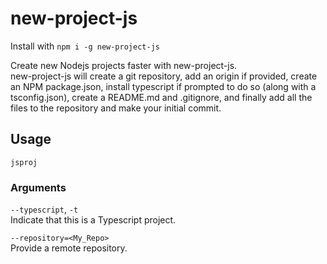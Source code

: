# new-project-js

Install with `npm i -g new-project-js`  

Create new Nodejs projects faster with new-project-js.  
new-project-js will create a git repository, add an origin if provided, create an NPM package.json, install typescript if prompted to do so (along with a tsconfig.json), create a README.md and .gitignore, and finally add all the files to the repository and make your initial commit.

## Usage

`jsproj`

### Arguments

`--typescript`, `-t`  
Indicate that this is a Typescript project.  

`--repository=<My_Repo>`  
Provide a remote repository.  